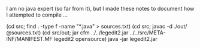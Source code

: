 I am no java expert (so far from it), but I made these notes to document how I attempted to compile ...

(cd src; find . -type f -name "*.java" > sources.txt)
(cd src; javac -d ./out/ @sources.txt)
(cd src/out; jar cfm ../../legedit2.jar ../../src/META-INF/MANIFEST.MF legedit2 opensource)
java -jar legedit2.jar
